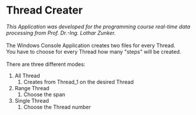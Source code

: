 # Thread Creater
*This Application was developed for the programming course real-time data processing from Prof. Dr.-Ing. Lothar Zunker.*\
\
The Windows Console Application creates two files for every Thread.\
You have to choose for every Thread how many "steps" will be created.\
\
There are three different modes:
1. All Thread
   1. Creates from Thread_1 on the desired Thread
2. Range Thread
   1. Choose the span
3. Single Thread
   1. Choose the Thread number
